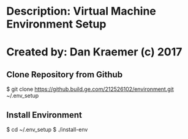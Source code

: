 # Description: Virtual Machine Environment Setup
# Created by:  Dan Kraemer  (c) 2017

## Clone Repository from Github

 $ git clone https://github.build.ge.com/212526102/environment.git ~/.env_setup

## Install Environment

 $ cd ~/.env_setup
 $ ./install-env

